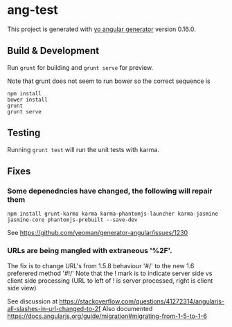 # ang-test

This project is generated with [yo angular generator](https://github.com/yeoman/generator-angular)
version 0.16.0.

## Build & Development

Run `grunt` for building and `grunt serve` for preview.

Note that grunt does not seem to run bower so the correct sequence is 

```
npm install
bower install
grunt
grunt serve
```

## Testing

Running `grunt test` will run the unit tests with karma.


## Fixes

### Some depenedncies have changed, the following will repair them

```
npm install grunt-karma karma karma-phantomjs-launcher karma-jasmine jasmine-core phantomjs-prebuilt --save-dev
```

See https://github.com/yeoman/generator-angular/issues/1230

### URLs are being mangled with  extraneous '%2F'. 
The fix is to change URL's from 1.5.8 behaviour '#/' to the new 1.6 preferered method '#!/'
Note that the ! mark is to indicate server side vs client side processing (URL to left of ! is server processed, right is client side view)

See discussion at https://stackoverflow.com/questions/41272314/angularjs-all-slashes-in-url-changed-to-2f
Also documented https://docs.angularjs.org/guide/migration#migrating-from-1-5-to-1-6


